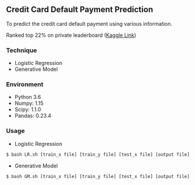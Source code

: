 ## Credit Card Default Payment Prediction
To predict the credit card default payment using various information. 

Ranked top 22% on private leaderboard ([Kaggle Link](https://www.kaggle.com/t/019e3be1832d48eaaa0fbe24430adb4b))
### Technique
* Logistic Regression
* Generative Model
### Environment
* Python 3.6
* Numpy: 1.15
* Scipy: 1.1.0
* Pandas: 0.23.4
### Usage
* Logistic Regression
```sh
$ bash LR.sh [train_x file] [train_y file] [test_x file] [output file]
```
* Generative Model
```sh
$ bash GM.sh [train_x file] [train_y file] [test_x file] [output file]
```
